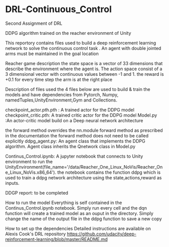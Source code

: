 # DRL-Continuous_Control
Second Assignment of DRL

DDPG algorithm trained on the reacher environment of Unity

This reportory contains files used to build a deep reinforcement learning network to solve the continuous control task . An agent with double jointed arms must  be maintained in the goal location

Reacher game description
the state space is a vector of 33 dimensions that describe the environment where the agent is. The action space consist of a 3 dimensional vector with continuous values between -1 and 1. the reward is +0.1 for every time step the arm is at the right place


Description of files used
the 4 files below are used to build & train the models and have dependencies from Pytorch, Numpy, namedTuples,UnityEnvironment,Gym and Collections.

checkpoint_actor.pth.pth : A trained actor for the DDPG model 
checkpoint_critic.pth: A trained critic actor for the DDPG model
Model.py :An actor-critic model build on a  Deep neural network architecture

the forward method overrides the nn.module forward method as prescribed in the documentation
the forward method does not need to be called explicitly
ddpg_agent.py: An agent class that implements the DDPG algorithm. Agent class inherits the Qnetwork class in Model.py

Continus_Control.ipynb: A jupyter notebook that connects to Unity environment to run the UnityEnvironment(file_name='/data/Reacher_One_Linux_NoVis/Reacher_One_Linux_NoVis.x86_64'). the notebook contains the function ddpg which is used to train a ddpg network architecture using the state,actions,reward as inputs.

DDGP report: to be completed

How to run the model
Everything is self contained in the Continus_Control.ipynb notebook. Simply run every cell and the dqn function will create a trained model as an ouput in the directory. Simply change the name of the output file in the ddpg function to save a new copy

How to set up the dependencies
Detailed instructions are available on Alexis Cook's DRL repository https://github.com/udacity/deep-reinforcement-learning/blob/master/README.md
